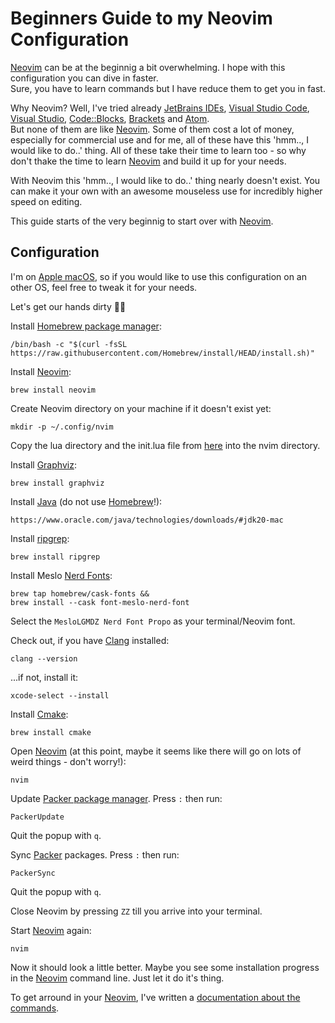 # Beginners Guide to my Neovim Configuration
[Neovim](https://neovim.io/) can be at the beginnig a bit overwhelming. I hope 
with this configuration you can dive in faster.  
Sure, you have to learn commands but I have reduce them to get you in fast.

Why Neovim? Well, I've tried already [JetBrains IDEs](https://www.jetbrains.com/), 
[Visual Studio Code](https://code.visualstudio.com/), [Visual Studio](https://visualstudio.microsoft.com/), 
[Code::Blocks](https://www.codeblocks.org/), [Brackets](https://brackets.io/) 
and [Atom](https://github.com/atom/atom).  
But none of them are like [Neovim](https://neovim.io/). Some of them cost a lot 
of money, especially for commercial use and for me, all of these have this 
'hmm.., I would like to do..' thing.
All of these take their time to learn too - so why don't thake the time to learn 
[Neovim](https://neovim.io/) and build it up for your needs.  

With Neovim this 'hmm.., I would like to do..' thing nearly doesn't exist. You 
can make it your own with an awesome mouseless use for incredibly higher speed 
on editing.

This guide starts of the very beginnig to start over with [Neovim](https://neovim.io/).

## Configuration
I'm on [Apple macOS](https://www.apple.com/de/macos), so if you would like to 
use this configuration on an other OS, feel free to tweak it for your needs.

Let's get our hands dirty 🧱🔨  

Install [Homebrew package manager](https://brew.sh/):
```shell
/bin/bash -c "$(curl -fsSL https://raw.githubusercontent.com/Homebrew/install/HEAD/install.sh)"
```
Install [Neovim](https://neovim.io/):
```shell
brew install neovim
```
Create Neovim directory on your machine if it doesn't exist yet:
```shell
mkdir -p ~/.config/nvim
```
Copy the lua directory and the init.lua file from [here](https://github.com/MannyFay/neovim)
into the nvim directory.

Install [Graphviz](https://graphviz.org/):
```shell
brew install graphviz
```
Install [Java](https://en.wikipedia.org/wiki/Java) (do not use [Homebrew](https://brew.sh/)!):
```shell
https://www.oracle.com/java/technologies/downloads/#jdk20-mac
```
Install [ripgrep](https://github.com/BurntSushi/ripgrep):
```shel
brew install ripgrep
```
Install Meslo [Nerd Fonts](https://www.nerdfonts.com/):
```shell
brew tap homebrew/cask-fonts &&
brew install --cask font-meslo-nerd-font
```
Select the `MesloLGMDZ Nerd Font Propo` as your terminal/Neovim font.

Check out, if you have [Clang](http://clang.org/) installed:
```shell
clang --version
```
...if not, install it:
```shell
xcode-select --install
```
Install [Cmake](https://cmake.org/):
```
brew install cmake
```
Open [Neovim](https://neovim.io/) (at this point, maybe it seems like there will go on lots of weird things - don't worry!):
```shell
nvim
```
Update [Packer package manager](https://github.com/wbthomason/packer.nvim). Press `:` then run:
```shell
PackerUpdate
```
Quit the popup with `q`.

Sync [Packer](https://github.com/wbthomason/packer.nvim) packages. Press `:` then run:
```shell
PackerSync
```
Quit the popup with `q`.

Close Neovim by pressing `ZZ` till you arrive into your terminal.  

Start [Neovim](https://neovim.io/) again:
```shell
nvim
```
Now it should look a little better. Maybe you see some installation progress in
the [Neovim](https://neovim.io/) command line. Just let it do it's thing.  

To get arround in your [Neovim](https://neovim.io/), I've written a [documentation about the commands](nvim-commands.md).
